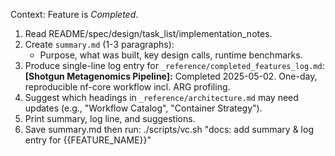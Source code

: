 Context: Feature is *Completed*.

1. Read README/spec/design/task_list/implementation_notes.
2. Create `summary.md` (1-3 paragraphs):
   - Purpose, what was built, key design calls, runtime benchmarks.
3. Produce single-line log entry for `_reference/completed_features_log.md`:
   **[Shotgun Metagenomics Pipeline]:** Completed 2025-05-02. One-day, reproducible nf-core workflow incl. ARG profiling.
4. Suggest which headings in `_reference/architecture.md` may need updates
   (e.g., "Workflow Catalog", "Container Strategy").
5. Print summary, log line, and suggestions.
6. Save summary.md then run:
     ./scripts/vc.sh "docs: add summary & log entry for {{FEATURE_NAME}}"